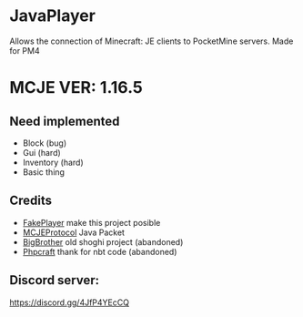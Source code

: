 # JavaPlayer
Allows the connection of Minecraft: JE clients to PocketMine servers. Made for PM4

# MCJE VER: 1.16.5
## Need implemented

- Block (bug)
- Gui (hard)
- Inventory (hard)
- Basic thing

## Credits
- [FakePlayer](https://github.com/Muqsit/FakePlayer) make this project posible
- [MCJEProtocol](https://github.com/GeyserMC/MCProtocolLib) Java Packet
- [BigBrother](https://github.com/shoghicp/BigBrother) old shoghi project (abandoned)
- [Phpcraft](https://github.com/Phpcraft/core) thank for nbt code (abandoned)
## Discord server: 
https://discord.gg/4JfP4YEcCQ

